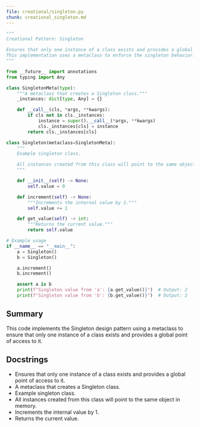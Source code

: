 ```yaml
---
file: creational/singleton.py
chunk: creational_singleton.md
---
```


```python
"""
Creational Pattern: Singleton

Ensures that only one instance of a class exists and provides a global point of access to it.
This implementation uses a metaclass to enforce the singleton behavior.
"""

from __future__ import annotations
from typing import Any

class SingletonMeta(type):
    """A metaclass that creates a Singleton class."""
    _instances: dict[type, Any] = {}

    def __call__(cls, *args, **kwargs):
        if cls not in cls._instances:
            instance = super().__call__(*args, **kwargs)
            cls._instances[cls] = instance
        return cls._instances[cls]

class Singleton(metaclass=SingletonMeta):
    """
    Example singleton class.

    All instances created from this class will point to the same object in memory.
    """

    def __init__(self) -> None:
        self.value = 0

    def increment(self) -> None:
        """Increments the internal value by 1."""
        self.value += 1

    def get_value(self) -> int:
        """Returns the current value."""
        return self.value

# Example usage
if __name__ == "__main__":
    a = Singleton()
    b = Singleton()

    a.increment()
    b.increment()

    assert a is b
    print(f"Singleton value from 'a': {a.get_value()}")  # Output: 2
    print(f"Singleton value from 'b': {b.get_value()}")  # Output: 2

```

## Summary
This code implements the Singleton design pattern using a metaclass to ensure that only one instance of a class exists and provides a global point of access to it.

## Docstrings
- Ensures that only one instance of a class exists and provides a global point of access to it.
- A metaclass that creates a Singleton class.
- Example singleton class.
- All instances created from this class will point to the same object in memory.
- Increments the internal value by 1.
- Returns the current value.

